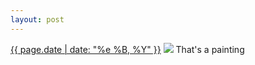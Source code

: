 ```yaml
---
layout: post
---
```


<p>
  <time><a href="/441">{{ page.date | date: "%e %B, %Y" }}</a></time>
  <a href="/441"><img src="{{ site.assets_url }}/441.jpg"/></a>
  <span>That's a painting</span>
</p>
